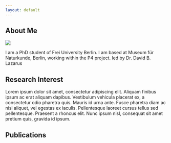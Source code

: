 ```yaml
---
layout: default
---
```


## About Me

<img class="profile-picture" src="{{site.baseurl}}/{{site.profile-picture}}">

I am a PhD student of Frei University Berlin. I am based at Museum für Naturkunde, Berlin, working within the P4 project. led by Dr. David B. Lazarus



## Research Interest

Lorem ipsum dolor sit amet, consectetur adipiscing elit. Aliquam finibus ipsum ac erat aliquam dapibus. Vestibulum vehicula placerat ex, a consectetur odio pharetra quis. Mauris id urna ante. Fusce pharetra diam ac nisi aliquet, vel egestas ex iaculis. Pellentesque laoreet cursus tellus sed pellentesque. Praesent a rhoncus elit. Nunc ipsum nisl, consequat sit amet pretium quis, gravida id ipsum.

## Publications


